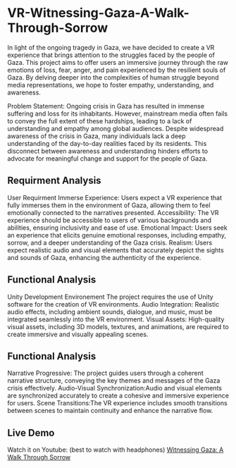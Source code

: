 # VR-Witnessing-Gaza-A-Walk-Through-Sorrow

In light of the ongoing tragedy in Gaza, we have decided to create a VR experience that brings attention to the struggles faced by the people of Gaza. This project aims to offer users an immersive journey through the raw emotions of loss, fear, anger, and pain experienced by the resilient souls of Gaza. By delving deeper into the complexities of human struggle beyond media representations, we hope to foster empathy, understanding, and awareness.

Problem Statement:
Ongoing crisis in Gaza has resulted in immense suffering and loss for its inhabitants. However, mainstream media often fails to convey the full extent of these hardships, leading to a lack of understanding and empathy among global audiences. Despite widespread awareness of the crisis in Gaza, many individuals lack a deep understanding of the day-to-day realities faced by its residents. 
This disconnect between awareness and understanding hinders efforts to advocate for meaningful change and support for the people of Gaza. 

Requirment Analysis
- 
User Requirment
Immerse Experience: Users expect a VR experience that fully immerses them in the environment of Gaza, allowing them to feel emotionally connected to the narratives presented.
Accessibility: The VR experience should be accessible to users of various backgrounds and abilities, ensuring inclusivity and ease of use.
Emotional Impact: Users seek an experience that elicits genuine emotional responses, including empathy, sorrow, and a deeper understanding of the Gaza crisis.
Realism: Users expect realistic audio and visual elements that accurately depict the sights and sounds of Gaza, enhancing the authenticity of the experience.

Functional Analysis
- 
Unity Development Environement
The project requires the use of Unity software for the creation of VR environments.
Audio Integration: Realistic audio effects, including ambient sounds, dialogue, and music, must be integrated seamlessly into the VR environment.
Visual Assets: High-quality visual assets, including 3D models, textures, and animations, are required to create immersive and visually appealing scenes.

Functional Analysis
- 
Narrative Progressive: The project guides users through a coherent narrative structure, conveying the key themes and messages of the Gaza crisis effectively.
Audio-Visual Synchronization:Audio and visual elements are synchronized accurately to create a cohesive and immersive experience for users.
Scene Transitions:The VR experience includes smooth transitions between scenes to maintain continuity and enhance the narrative flow.


Live Demo
- 
Watch it on Youtube: 
(best to watch with headphones)
[Witnessing Gaza: A Walk Through Sorrow](https://youtu.be/QVvyQhqZXJE?si=Ff0jJVA_8bTO55fg)

